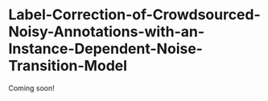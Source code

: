 # Label-Correction-of-Crowdsourced-Noisy-Annotations-with-an-Instance-Dependent-Noise-Transition-Model
Coming soon!
